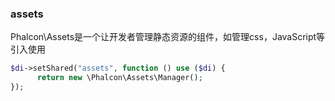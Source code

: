 ### assets
Phalcon\Assets是一个让开发者管理静态资源的组件，如管理css，JavaScript等
引入使用
```php
$di->setShared("assets", function () use ($di) {
      return new \Phalcon\Assets\Manager();
});
```
